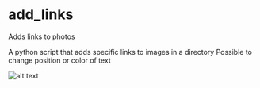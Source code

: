 # add_links
Adds links to photos

A python script that adds specific links to images in a directory
Possible to change position or color of text

![alt text](https://github.com/lordoferos/add_logos/blob/master/naturebeaut_link.jpg)
